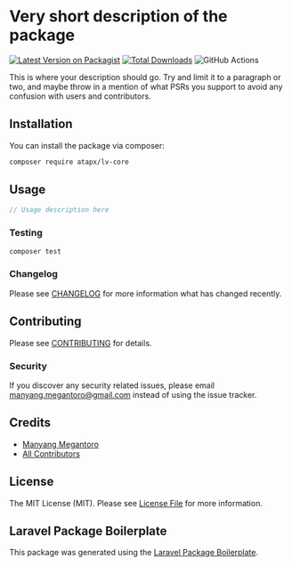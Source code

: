# Very short description of the package

[![Latest Version on Packagist](https://img.shields.io/packagist/v/atapx/lv-core.svg?style=flat-square)](https://packagist.org/packages/atapx/lv-core)
[![Total Downloads](https://img.shields.io/packagist/dt/atapx/lv-core.svg?style=flat-square)](https://packagist.org/packages/atapx/lv-core)
![GitHub Actions](https://github.com/atapx/lv-core/actions/workflows/main.yml/badge.svg)

This is where your description should go. Try and limit it to a paragraph or two, and maybe throw in a mention of what PSRs you support to avoid any confusion with users and contributors.

## Installation

You can install the package via composer:

```bash
composer require atapx/lv-core
```

## Usage

```php
// Usage description here
```

### Testing

```bash
composer test
```

### Changelog

Please see [CHANGELOG](CHANGELOG.md) for more information what has changed recently.

## Contributing

Please see [CONTRIBUTING](CONTRIBUTING.md) for details.

### Security

If you discover any security related issues, please email manyang.megantoro@gmail.com instead of using the issue tracker.

## Credits

-   [Manyang Megantoro](https://github.com/atapx)
-   [All Contributors](../../contributors)

## License

The MIT License (MIT). Please see [License File](LICENSE.md) for more information.

## Laravel Package Boilerplate

This package was generated using the [Laravel Package Boilerplate](https://laravelpackageboilerplate.com).
